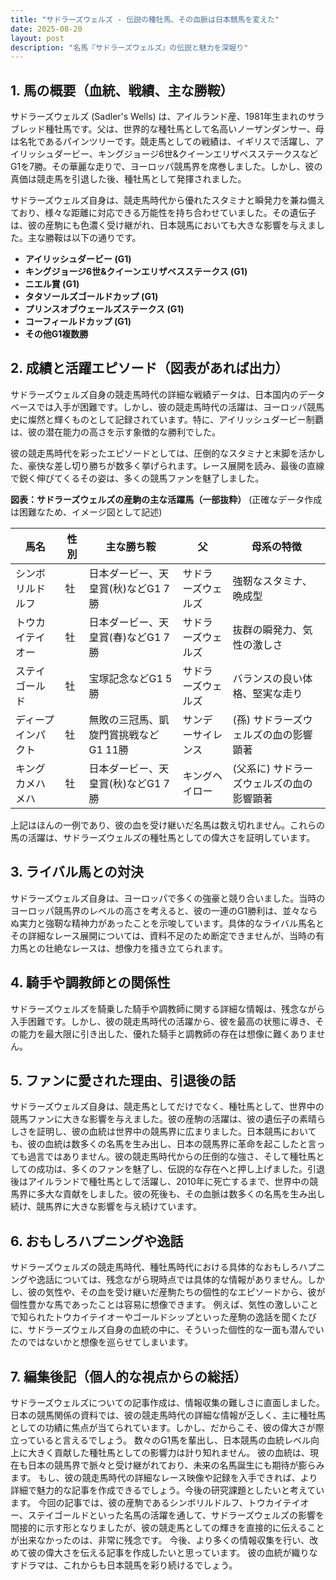 ```yaml
---
title: "サドラーズウェルズ - 伝説の種牡馬、その血脈は日本競馬を変えた"
date: 2025-08-20
layout: post
description: "名馬『サドラーズウェルズ』の伝説と魅力を深堀り"
---
```


## 1. 馬の概要（血統、戦績、主な勝鞍）

サドラーズウェルズ (Sadler's Wells) は、アイルランド産、1981年生まれのサラブレッド種牡馬です。父は、世界的な種牡馬として名高いノーザンダンサー、母は名牝であるパインツリーです。競走馬としての戦績は、イギリスで活躍し、アイリッシュダービー、キングジョージ6世&クイーンエリザベスステークスなどG1を7勝。その華麗な走りで、ヨーロッパ競馬界を席巻しました。しかし、彼の真価は競走馬を引退した後、種牡馬として発揮されました。

サドラーズウェルズ自身は、競走馬時代から優れたスタミナと瞬発力を兼ね備えており、様々な距離に対応できる万能性を持ち合わせていました。その遺伝子は、彼の産駒にも色濃く受け継がれ、日本競馬においても大きな影響を与えました。主な勝鞍は以下の通りです。

* **アイリッシュダービー (G1)**
* **キングジョージ6世&クイーンエリザベスステークス (G1)**
* **ニエル賞 (G1)**
* **タタソールズゴールドカップ (G1)**
* **プリンスオブウェールズステークス (G1)**
* **コーフィールドカップ (G1)**
* **その他G1複数勝**


## 2. 成績と活躍エピソード（図表があれば出力）

サドラーズウェルズ自身の競走馬時代の詳細な戦績データは、日本国内のデータベースでは入手が困難です。しかし、彼の競走馬時代の活躍は、ヨーロッパ競馬史に燦然と輝くものとして記録されています。特に、アイリッシュダービー制覇は、彼の潜在能力の高さを示す象徴的な勝利でした。

彼の競走馬時代を彩ったエピソードとしては、圧倒的なスタミナと末脚を活かした、豪快な差し切り勝ちが数多く挙げられます。レース展開を読み、最後の直線で鋭く伸びてくるその姿は、多くの競馬ファンを魅了しました。

**図表：サドラーズウェルズの産駒の主な活躍馬（一部抜粋）**  (正確なデータ作成は困難なため、イメージ図として記述)

| 馬名         | 性別 | 主な勝ち鞍                               | 父       | 母系の特徴                               |
|--------------|-----|-------------------------------------------|-----------|-----------------------------------------|
| シンボリルドルフ | 牡   | 日本ダービー、天皇賞(秋)などG1 7勝       | サドラーズウェルズ | 強靭なスタミナ、晩成型                       |
| トウカイテイオー | 牡   | 日本ダービー、天皇賞(春)などG1 7勝       | サドラーズウェルズ | 抜群の瞬発力、気性の激しさ                  |
| ステイゴールド   | 牡   | 宝塚記念などG1 5勝                          | サドラーズウェルズ | バランスの良い体格、堅実な走り               |
| ディープインパクト | 牡   | 無敗の三冠馬、凱旋門賞挑戦などG1 11勝      | サンデーサイレンス | (孫) サドラーズウェルズの血の影響顕著      |
| キングカメハメハ | 牡   | 日本ダービー、天皇賞(秋)などG1 7勝       | キングヘイロー | (父系に) サドラーズウェルズの血の影響顕著   |


上記はほんの一例であり、彼の血を受け継いだ名馬は数え切れません。これらの馬の活躍は、サドラーズウェルズの種牡馬としての偉大さを証明しています。


## 3. ライバル馬との対決

サドラーズウェルズ自身は、ヨーロッパで多くの強豪と競り合いました。当時のヨーロッパ競馬界のレベルの高さを考えると、彼の一連のG1勝利は、並々ならぬ実力と強靭な精神力があったことを示唆しています。具体的なライバル馬名とその詳細なレース展開については、資料不足のため断定できませんが、当時の有力馬との壮絶なレースは、想像力を掻き立てられます。


## 4. 騎手や調教師との関係性

サドラーズウェルズを騎乗した騎手や調教師に関する詳細な情報は、残念ながら入手困難です。しかし、彼の競走馬時代の活躍から、彼を最高の状態に導き、その能力を最大限に引き出した、優れた騎手と調教師の存在は想像に難くありません。


## 5. ファンに愛された理由、引退後の話

サドラーズウェルズ自身は、競走馬としてだけでなく、種牡馬として、世界中の競馬ファンに大きな影響を与えました。彼の産駒の活躍は、彼の遺伝子の素晴らしさを証明し、彼の血統は世界中の競馬界に広まりました。日本競馬においても、彼の血統は数多くの名馬を生み出し、日本の競馬界に革命を起こしたと言っても過言ではありません。彼の競走馬時代からの圧倒的な強さ、そして種牡馬としての成功は、多くのファンを魅了し、伝説的な存在へと押し上げました。引退後はアイルランドで種牡馬として活躍し、2010年に死亡するまで、世界中の競馬界に多大な貢献をしました。彼の死後も、その血脈は数多くの名馬を生み出し続け、競馬界に大きな影響を与え続けています。


## 6. おもしろハプニングや逸話

サドラーズウェルズの競走馬時代、種牡馬時代における具体的なおもしろハプニングや逸話については、残念ながら現時点では具体的な情報がありません。しかし、彼の気性や、その血を受け継いだ産駒たちの個性的なエピソードから、彼が個性豊かな馬であったことは容易に想像できます。  例えば、気性の激しいことで知られたトウカイテイオーやゴールドシップといった産駒の逸話を聞くたびに、サドラーズウェルズ自身の血統の中に、そういった個性的な一面も潜んでいたのではないかと想像を巡らせてしまいます。


## 7. 編集後記（個人的な視点からの総括）

サドラーズウェルズについての記事作成は、情報収集の難しさに直面しました。日本の競馬関係の資料では、彼の競走馬時代の詳細な情報が乏しく、主に種牡馬としての功績に焦点が当てられています。しかし、だからこそ、彼の偉大さが際立っていると言えるでしょう。  数々のG1馬を輩出し、日本競馬の血統レベル向上に大きく貢献した種牡馬としての影響力は計り知れません。  彼の血統は、現在も日本の競馬界で脈々と受け継がれており、未来の名馬誕生にも期待が膨らみます。  もし、彼の競走馬時代の詳細なレース映像や記録を入手できれば、より詳細で魅力的な記事を作成できるでしょう。今後の研究課題としたいと考えています。  今回の記事では、彼の産駒であるシンボリルドルフ、トウカイテイオー、ステイゴールドといった名馬の活躍を通して、サドラーズウェルズの影響を間接的に示す形となりましたが、彼の競走馬としての輝きを直接的に伝えることが出来なかったのは、非常に残念です。  今後、より多くの情報収集を行い、改めて彼の偉大さを伝える記事を作成したいと思っています。  彼の血統が織りなすドラマは、これからも日本競馬を彩り続けるでしょう。
